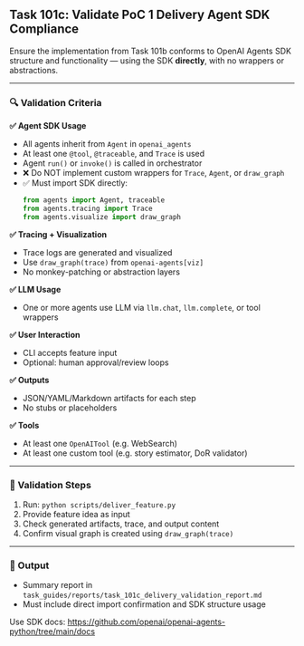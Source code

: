 ## Task 101c: Validate PoC 1 Delivery Agent SDK Compliance

Ensure the implementation from Task 101b conforms to OpenAI Agents SDK structure and functionality — using the SDK **directly**, with no wrappers or abstractions.

---

### 🔍 Validation Criteria

**✅ Agent SDK Usage**
- All agents inherit from `Agent` in `openai_agents`
- At least one `@tool`, `@traceable`, and `Trace` is used
- Agent `run()` or `invoke()` is called in orchestrator
- ❌ Do NOT implement custom wrappers for `Trace`, `Agent`, or `draw_graph`
- ✅ Must import SDK directly:
  ```python
  from agents import Agent, traceable
  from agents.tracing import Trace
  from agents.visualize import draw_graph
  ```

**✅ Tracing + Visualization**
- Trace logs are generated and visualized
- Use `draw_graph(trace)` from `openai-agents[viz]`
- No monkey-patching or abstraction layers

**✅ LLM Usage**
- One or more agents use LLM via `llm.chat`, `llm.complete`, or tool wrappers

**✅ User Interaction**
- CLI accepts feature input
- Optional: human approval/review loops

**✅ Outputs**
- JSON/YAML/Markdown artifacts for each step
- No stubs or placeholders

**✅ Tools**
- At least one `OpenAITool` (e.g. WebSearch)
- At least one custom tool (e.g. story estimator, DoR validator)

---

### 📂 Validation Steps
1. Run: `python scripts/deliver_feature.py`
2. Provide feature idea as input
3. Check generated artifacts, trace, and output content
4. Confirm visual graph is created using `draw_graph(trace)`

---

### 📌 Output
- Summary report in `task_guides/reports/task_101c_delivery_validation_report.md`
- Must include direct import confirmation and SDK structure usage

Use SDK docs: https://github.com/openai/openai-agents-python/tree/main/docs